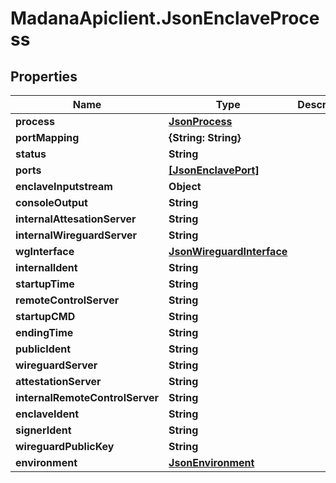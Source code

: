 # MadanaApiclient.JsonEnclaveProcess

## Properties

Name | Type | Description | Notes
------------ | ------------- | ------------- | -------------
**process** | [**JsonProcess**](JsonProcess.md) |  | [optional] 
**portMapping** | **{String: String}** |  | [optional] 
**status** | **String** |  | [optional] 
**ports** | [**[JsonEnclavePort]**](JsonEnclavePort.md) |  | [optional] 
**enclaveInputstream** | **Object** |  | [optional] 
**consoleOutput** | **String** |  | [optional] 
**internalAttesationServer** | **String** |  | [optional] 
**internalWireguardServer** | **String** |  | [optional] 
**wgInterface** | [**JsonWireguardInterface**](JsonWireguardInterface.md) |  | [optional] 
**internalIdent** | **String** |  | [optional] 
**startupTime** | **String** |  | [optional] 
**remoteControlServer** | **String** |  | [optional] 
**startupCMD** | **String** |  | [optional] 
**endingTime** | **String** |  | [optional] 
**publicIdent** | **String** |  | [optional] 
**wireguardServer** | **String** |  | [optional] 
**attestationServer** | **String** |  | [optional] 
**internalRemoteControlServer** | **String** |  | [optional] 
**enclaveIdent** | **String** |  | [optional] 
**signerIdent** | **String** |  | [optional] 
**wireguardPublicKey** | **String** |  | [optional] 
**environment** | [**JsonEnvironment**](JsonEnvironment.md) |  | [optional] 


